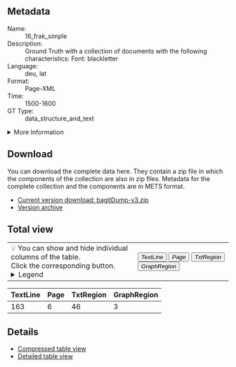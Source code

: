<link rel="stylesheet" href="table_hide.css"/>
<div class="metadata">
   <h2>Metadata</h2>
   <dl class="grid">
      <dt>Name:</dt>
      <dd>16_frak_simple</dd>
      <dt>Description:</dt>
      <dd>Ground Truth with a collection of documents with the following characteristics: Font: blackletter</dd>
      <dt>Language:</dt>
      <dd>deu, lat</dd>
      <dt>Format:</dt>
      <dd>Page-XML</dd>
      <dt>Time:</dt>
      <dd>1500-1600</dd>
      <dt>GT Type:</dt>
      <dd>data_structure_and_text</dd>
   </dl>
   <details>
      <summary>More Information</summary>
      <dl class="more-grid">
         <dt>Transcription Guidelines:</dt>
         <dd>OCR-D Ground Truth Guidelines https://ocr-d.de/en/gt-guidelines/trans/</dd>
         <dt>License:</dt>
         <dd>CC0 1.0</dd>
         <dt>Project:</dt>
         <dd>OCR-D</dd>
         <dt>Project-URL:</dt>
         <dd>https://ocr-d.de/</dd>
      </dl>
   </details>
</div>
<div class="metadata">
   <h2>Download</h2>
   <p>You can download the complete data here. 
                        They contain a zip file in which the components of the collection are also in zip files.
                        Metadata for the complete collection and the components are in METS format.</p>
   <ul>
      <li>
         <a href="https://github.com/tboenig/16_frak_simple/releases/download/v3/bagitDump-v3.zip">Current version download: bagitDump-v3.zip</a>
      </li>
      <li>
         <a href="https://github.com/tboenig/16_frak_simple/releases">Version archive</a>
      </li>
   </ul>
</div>
<div class="metadata">
   <h2>Total view</h2>
   <table class="noStyle">
      <tr>
         <td>💡 You can show and hide individual columns of the table.<br/>Click the corresponding button.
                                <details>
               <summary>Legend</summary>
               <dl class="grid">
                  <dt>TextLine</dt>
                  <dd>TextLine</dd>
                  <dt>Page</dt>
                  <dd>Page</dd>
                  <dt>TxtRegion</dt>
                  <dd>
                     <a href="https://ocr-d.de/de/gt-guidelines/trans/lytextregion.html"
                        target="_blank">TextRegion</a>
                  </dd>
                  <dt>GraphRegion</dt>
                  <dd>
                     <a href="https://ocr-d.de/de/gt-guidelines/trans/lyGraphik.html"
                        target="_blank">GraphicRegion</a>
                  </dd>
               </dl>
            </details>
         </td>
         <td>
            <div class="grid-container">
               <button onclick="document.getElementById('table_id').classList.toggle('hide1')">
                  <i>TextLine</i>
               </button>
               <button onclick="document.getElementById('table_id').classList.toggle('hide2')">
                  <i>Page</i>
               </button>
               <button onclick="document.getElementById('table_id').classList.toggle('hide3')">
                  <i>TxtRegion</i>
               </button>
               <button onclick="document.getElementById('table_id').classList.toggle('hide6')">
                  <i>GraphRegion</i>
               </button>
            </div>
         </td>
      </tr>
   </table>
   <table id="table_id">
      <thead>
         <tr>
            <th>TextLine</th>
            <th>Page</th>
            <th>TxtRegion</th>
            <th>GraphRegion</th>
         </tr>
      </thead>
      <tbody>
         <tr>
            <td>163</td>
            <td>6</td>
            <td>46</td>
            <td>3</td>
         </tr>
      </tbody>
   </table>
</div>
<div>
   <h2>Details</h2>
   <ul>
      <li>
         <a href="table">Compressed table view</a>
      </li>
      <li>
         <a href="overview">Detailed table view</a>
      </li>
   </ul>
</div>
